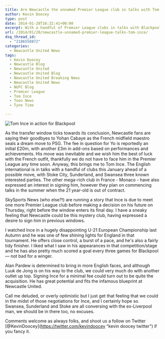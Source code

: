```yaml
---
title: Are Newcastle the unnamed Premier League club in talks with Tom Ince?
author: Kevin Doocey
type: post
date: 2014-01-28T16:32:41+00:00
excerpt: With a handful of Premier League clubs in talks with Blackpool starlet Tom Ince, there is one last unknown club due to hold discussions with the Englishman..
url: /2014/01/28/newcastle-unnamed-premier-league-talks-tom-ince/
dsq_thread_id:
  - "2186558872"
categories:
  - Newcastle United News
tags:
  - Kevin Doocey
  - Newcastle Blog
  - Newcastle United
  - Newcastle United Blog
  - Newcastle United Breaking News
  - Newcastle United News
  - NUFC Blog
  - Premier League
  - Tom Ince
  - Toon News
  - Tyne Time

---
```

![Tom Ince in action for Blackpool](http://www.tynetime.com/wp-content/uploads/2014/01/Tom-Ince-Blackpool.jpg "Ince - In talks with a handful of clubs ahead of a potential January transfer")

As the transfer window ticks towards its conclusion, Newcastle fans are saying their goodbyes to Yohan Cabaye as the French midfield maestro seals a dream move to PSG. The fee in question for Yo is reportedly an initial £20m, with another £3m in add-ons based on performances and achievements. His move was inevitable and we wish him the best of luck with the French outfit, thankfully we do not have to face him in the Premier League any time soon. Anyway, this brings me to Tom Ince. The English international is in talks with a handful of clubs this January ahead of a possible move, with Stoke City, Sunderland, and Swansea three known interested parties. The other mega-rich club in France - Monaco - have also expressed an interest in signing him, however they plan on  commencing talks in the summer when the 21 year-old is out of contract.

SkySports News (who else?!) are running a story that Ince is due to meet one more Premier League club before making a decision on his future on Thursday, right before the window enters its final day. I have a sneaky feeling that Newcastle could be this mystery club, having expressed a desire to sign him in previous windows.

I watched Ince in a hugely disappointing U-21 European Championship last Autumn and he was one of few shining lights for England in that tournament. He offers close control, a burst of a pace, and he's also a fairly tidy finisher. I liked what I saw in his appearances in that competition/stage and he has also pretty much scored a goal every three games for Blackpool — not bad for a winger.

Alan Pardew is determined to bring in more English faces, and although Luuk de Jong is on his way to the club, we could very much do with another outlet up top. Signing Ince for a minimal fee could turn out to be quite the acquisition. He has great potential and fits the infamous blueprint at Newcastle United.

Call me deluded, or overly optimistic but I just get that feeling that we could in the midst of those negotiations for Ince, and I certainly hope so. Swansea, Sunderland and Stoke are all conversing with the ex-Liverpool man, we should be in there too, no excuses.

Comments welcome as always folks, and shoot us a follow on Twitter [@KevinDoocey](https://twitter.com/kevindoocey “kevin doocey twitter") if you fancy it.
